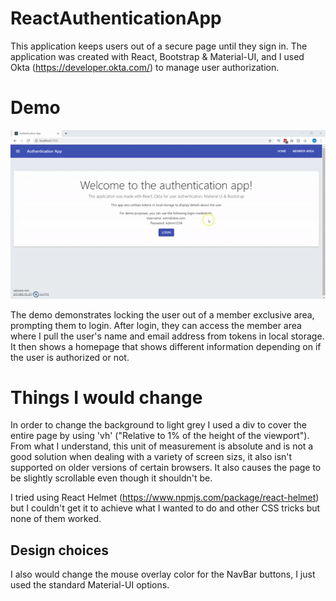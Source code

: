 # ReactAuthenticationApp
This application keeps users out of a secure page until they sign in. The application was created with React, Bootstrap & Material-UI, and I used Okta (https://developer.okta.com/) to manage user authorization. 

# Demo 
![](Demo.gif)

The demo demonstrates locking the user out of a member exclusive area, prompting them to login. After login, they can access the member area where I pull the user's name and email address from tokens in local storage. It then shows a homepage that shows different information depending on if the user is authorized or not. 


# Things I would change
In order to change the background to light grey I used a div to cover the entire page by using 'vh' ("Relative to 1% of the height of the viewport"). From what I understand, this unit of measurement is absolute and is not a good solution when dealing with a variety of screen sizs, it also isn't supported on older versions of certain browsers. It also causes the page to be slightly scrollable even though it shouldn't be.

I tried using React Helmet (https://www.npmjs.com/package/react-helmet) but I couldn't get it to achieve what I wanted to do and other CSS tricks but none of them worked.

## Design choices
I also would change the mouse overlay color for the NavBar buttons, I just used the standard Material-UI options.
